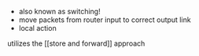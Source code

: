 - also known as switching!
- move packets from router input to correct output link
- local action

utilizes the [[store and forward]] approach